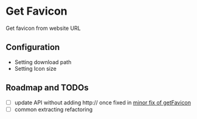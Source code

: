 # Get Favicon

Get favicon from website URL

## Configuration

- Setting download path
- Setting Icon size

## Roadmap and TODOs

- [ ] update API without adding http:// once fixed in [minor fix of getFavicon](https://github.com/raycast/utils/pull/46)
- [ ] common extracting refactoring
